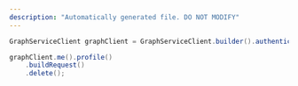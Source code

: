 ```yaml
---
description: "Automatically generated file. DO NOT MODIFY"
---
```

<!-- markdownlint-disable MD041 -->

```java
GraphServiceClient graphClient = GraphServiceClient.builder().authenticationProvider( authProvider ).buildClient();

graphClient.me().profile()
    .buildRequest()
    .delete();
```
